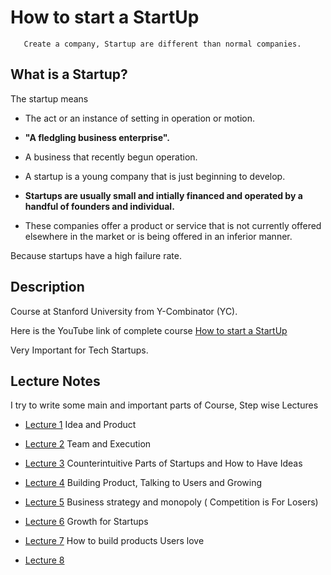 # How to start a StartUp

       Create a company, Startup are different than normal companies.


## What is a Startup?

 The startup means

  - The act or an instance of setting in operation or motion.
  
  - **"A fledgling business enterprise".**
  
  - A business that recently begun operation.
  
  - A startup is a young company that is just beginning to develop.
  
  - **Startups are usually small and intially financed and operated by a handful of founders and individual.**
  
  - These companies offer a product or service that is not currently offered elsewhere in the market or is being offered in an inferior manner.
  
 Because startups have a high failure rate.  
       
## Description

Course at Stanford University from Y-Combinator (YC).

Here is the YouTube link of complete course [How to start a StartUp](https://www.youtube.com/watch?v=CBYhVcO4WgI&list=PL5q_lef6zVkaTY_cT1k7qFNF2TidHCe-1)

Very Important for Tech Startups.


## Lecture Notes 

I try to write some main and important parts of Course, Step wise Lectures 

- [Lecture 1](https://github.com/MTayyab10/How-to-start-Start-up/tree/main/Lecture%201) Idea and Product

- [Lecture 2](https://github.com/MTayyab10/How-to-start-Start-up/tree/main/Lecture%202) Team and Execution

- [Lecture 3](https://github.com/MTayyab10/How-to-Start-a-Start-up/tree/main/Lecture%203) Counterintuitive Parts of Startups and How to Have Ideas

- [Lecture 4](https://github.com/MTayyab10/How-to-Start-a-Start-up/tree/main/Lecture%204) Building Product, Talking to Users and Growing

- [Lecture 5](https://github.com/MTayyab10/How-to-Start-a-Start-up/tree/main/Lecture%205) Business strategy and monopoly ( Competition is For Losers)

- [Lecture 6](https://github.com/MTayyab10/How-to-Start-a-Start-up/tree/main/Lecture%206) Growth for Startups

- [Lecture 7](https://github.com/MTayyab10/How-to-Start-a-Start-up/tree/main/Lecture%207) How to build products Users love

- [Lecture 8](https://github.com/MTayyab10/How-to-Start-a-Start-up/tree/main/Lecture%208)
